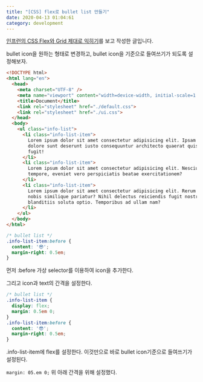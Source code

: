 ```yaml
---
title: "[CSS] flex로 bullet list 만들기"
date: 2020-04-13 01:04:61
category: development
---
```


[인프런의 CSS Flex와 Grid 제대로 익히기](https://www.inflearn.com/course/css-flex-grid-%EC%A0%9C%EB%8C%80%EB%A1%9C-%EC%9D%B5%ED%9E%88%EA%B8%B0/)를 보고 작성한 글입니다.

bullet icon을 원하는 형태로 변경하고, bullet icon을 기준으로 들여쓰기가 되도록 설정해보자.

```html
<!DOCTYPE html>
<html lang="en">
  <head>
    <meta charset="UTF-8" />
    <meta name="viewport" content="width=device-width, initial-scale=1.0" />
    <title>Document</title>
    <link rel="stylesheet" href="./default.css">
    <link rel="stylesheet" href="./ui.css">
  </head>
  <body>
    <ul class="info-list">
      <li class="info-list-item">
        Lorem ipsum dolor sit amet consectetur adipisicing elit. Ipsam quod eum
        dolore sunt deserunt iusto consequuntur architecto quaerat quisquam
        fugit!
      </li>
      <li class="info-list-item">
        Lorem ipsum dolor sit amet consectetur adipisicing elit. Nesciunt
        tempore, eveniet vero perspiciatis beatae exercitationem?
      </li>
      <li class="info-list-item">
        Lorem ipsum dolor sit amet consectetur adipisicing elit. Rerum laborum
        nobis similique pariatur? Nihil delectus reiciendis fugit nostrum
        blanditiis soluta optio. Temporibus ad ullam nam?
      </li>
    </ul>
  </body>
</html>
```

```css
/* bullet list */
.info-list-item:before {
  content: '😎';
  margin-right: 0.5em;
}
```

먼저 :before 가상 selector를 이용하여 icon을 추가한다.

그리고 icon과 text의 간격을 설정한다.

```css
/* bullet list */
.info-list-item {
  display: flex;
  margin: 0.5em 0;
}
.info-list-item:before {
  content: '😎';
  margin-right: 0.5em;
}
```

.info-list-item에 flex를 설정한다. 이것만으로 바로 bullet icon기준으로 들여쓰기가 설정된다.

`margin: 05.em 0;` 위 아래 간격을 위해 설정했다.
